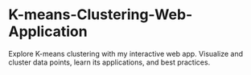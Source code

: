 # K-means-Clustering-Web-Application
Explore K-means clustering with my interactive web app. Visualize and cluster data points, learn its applications, and best practices.
